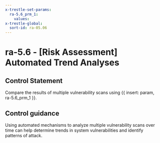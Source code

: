 ```yaml
---
x-trestle-set-params:
  ra-5.6_prm_1:
    values:
x-trestle-global:
  sort-id: ra-05.06
---
```


# ra-5.6 - \[Risk Assessment\] Automated Trend Analyses

## Control Statement

Compare the results of multiple vulnerability scans using {{ insert: param, ra-5.6_prm_1 }}.

## Control guidance

Using automated mechanisms to analyze multiple vulnerability scans over time can help determine trends in system vulnerabilities and identify patterns of attack.
